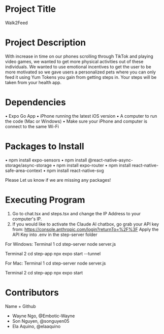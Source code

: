 # Project Title 
Walk2Feed

# Project Description
With increase in time on our phones scrolling through TikTok and playing video games, we wanted to get more physical activities out of these individuals.
We wanted to use emotional incentives to get the user to be more motivated so we gave users a personalized pets where you can only feed it using Yum Tokens
you gain from getting steps in. Your steps will be taken from your health app.

# Dependencies 
• Expo Go App
• iPhone running the latest iOS version
• A computer to run the code (Mac or Windows)
• Make sure your iPhone and computer is connect to the same Wi-Fi

# Packages to Install 
• npm install expo-sensors
• npm install @react-native-async-storage/async-storage
• npm install expo-router
• npm install react-native-safe-area-context
• npm install react-native-svg

Please Let us know if we are missing any packages!

# Executing Program 
1. Go to chat.tsx and steps.tsx and change the IP Address to your computer's IP.
2. If you would like to activate the Claude AI chatbox, go grab your API key from:
   https://console.anthropic.com/login?returnTo=%2F%3F
   Apply the API Key into .env in the step-server folder

For Windows:
Terminal 1
cd step-server
node server.js

Terminal 2
cd step-app
npx expo start --tunnel

For Mac:
Terminal 1
cd step-server
node server.js

Terminal 2
cd step-app
npx expo start

# Contributors
Name + Github
- Wayne Ngo, @Embotic-Wayne
- Son Nguyen, @songuyen05
- Ela Aquino, @elaaquino
